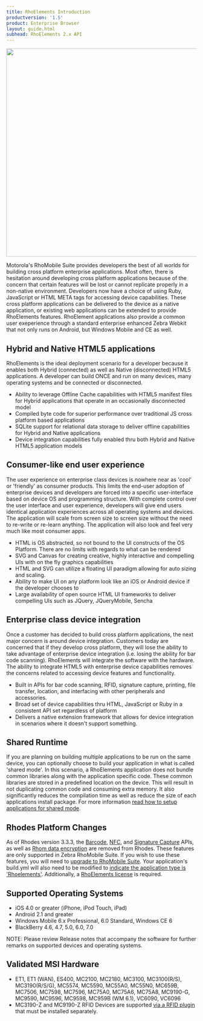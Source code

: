 ```yaml
---
title: RhoElements Introduction
productversion: '1.5'
product: Enterprise Browser
layout: guide.html
subhead: RhoElements 2.x API
---
```


<img src="http://rhodocs.s3.amazonaws.com/rhoelements/RhodesvsRhoElements.png" width="550" />

Motorola's RhoMobile Suite provides developers the best of all worlds for building cross platform enterprise applications. Most often, there is hesitation around developing cross platform applications because of the concern that certain features will be lost or cannot replicate properly in a non-native environment.  Developers now have a choice of using Ruby, JavaScript or HTML META tags for accessing device capabilities. These cross platform applications can be delivered to the device as a native application, or existing web applications can be extended to provide RhoElements features. RhoElement applications also provide a common user exeperience through a standard enterprise enhanced Zebra Webkit that not only runs on Android, but Windows Mobile and CE as well. 


## Hybrid and Native HTML5 applications

RhoElements is the ideal deployment scenario for a developer because it enables both Hybrid (connected) as well as Native (disconnected) HTML5 applications.  A developer can build ONCE and run on many devices, many operating systems and be connected or disconnected. 

* Ability to leverage Offline Cache capabilities with HTML5 manifest files for Hybrid applications that operate in an occasionally disconnected model
* Compiled byte code for superior performance over traditional JS cross platform based applications
* SQLite support for relational data storage to deliver offline capabilities for Hybrid and Native applications
* Device integration capabilities fully enabled thru both Hybrid and Native HTML5 application models

## Consumer-like end user experience

The user experience on enterprise class devices is nowhere near as 'cool' or 'friendly' as consumer products.  This limits the end-user adoption of enterprise devices and developers are forced into a specific user-interface based on device OS and programming structure. With complete control over the user interface and user experience, developers will give end users identical application experiences across all operating systems and devices. The application will scale from screen size to screen size without the need to re-write or re-learn anything. The application will also look and feel very much like most consumer apps. 

* HTML is OS abstracted, so not bound to the UI constructs of the OS Platform. There are no limits with regards to what can be rendered
* SVG and Canvas for creating creative, highly interactive and compelling UIs with on the fly graphics capabilities
* HTML and SVG can utilize a floating UI paradigm allowing for auto sizing and scaling.
* Ability to make UI on any platform look like an iOS or Android device if the developer chooses to
* Large availability of open source HTML UI frameworks to deliver compelling UIs such as JQuery, JQueryMobile, Sencha

## Enterprise class device integration

Once a customer has decided to build cross platform applications, the next major concern is around device integration.  Customers today are concerned that if they develop cross platform, they will lose the ability to take advantage of enterprise device integration (i.e. losing the ability for bar code scanning). RhoElements will integrate the software with the hardware. The ability to integrate HTML5 with enterprise device capabilities removes the concerns related to accessing device features and functionality.

* Built in APIs for bar code scanning, RFID, signature capture, printing, file transfer, location, and interfacing with other peripherals and accessories.
* Broad set of device capabilities thru HTML, JavaScript or Ruby in a consistent API set regardless of platform
* Delivers a native extension framework that allows for device integration in scenarios where it doesn't support something.

## Shared Runtime
If you are planning on building multiple applications to be run on the same device, you can optionally choose to build your application in what is called 'shared mode'. In this scenario, a RhoElements application does not bundle common libraries along with the application specific code. These common libraries are stored in a predefined location on the device. This will result in not duplicating common code and consuming extra memory. It also significantly reduces the compilation time as well as reduce the size of each applications install package. For more information [read how to setup applications for shared mode](rhoelements2-native#applications-in-shared-mode).

## Rhodes Platform Changes

As of Rhodes version 3.3.3, the [Barcode](/rhoelements/rhoelements-introduction.md/rhodesapi/barcode-api), [NFC](/rhoelements/rhoelements-introduction.md/rhodes/device-caps#nfc), and [Signature Capture](/rhoelements/rhoelements-introduction.md/rhodes/device-caps#signature-capture) APIs, as well as [Rhom data encryption](/rhoelements/rhoelements-introduction.md/rhodes/rhom#database-encryption) are removed from Rhodes. These features are only supported in Zebra RhoMobile Suite. If you wish to use these features, you will need to [upgrade to RhoMobile Suite](/rhoelements/rhoelements-introduction.md/rhomobile-install). Your application's build.yml will also need to be modified to [indicate the application type is 'Rhoelements'](rhoelements2-native#enabling-motorola-device-capabilities). Additionally, a [RhoElements license](licensing) is required.

## Supported Operating Systems

* iOS 4.0 or greater (iPhone, iPod Touch, iPad)
* Android 2.1 and greater
* Windows Mobile 6.x Professional, 6.0 Standard, Windows CE 6
* BlackBerry 4.6, 4.7, 5.0, 6.0, 7.0


NOTE: Please review Release notes that accompany the software for further remarks on supported devices and operating systems.

## Validated MSI Hardware
* <a name="_motdevices"></a>ET1, ET1 (WAN), ES400, MC2100, MC2180, MC3100, MC3100(R/S), MC3190(R/S/G), MC5574, MC5590, MC55A0, MC55N0, MC659B, MC7506, MC7598, MC7596, MC75A0, MC75A6, MC75A8, MC9190-G, MC9590, MC9596, MC9598, MC959B (WM 6.1), VC6090, VC6096
* MC3190-Z and MC9190-Z RFID Devices are supported [via a RFID plugin](rfid) that must be installed separately.



